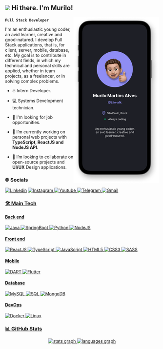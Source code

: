 ## <img src="https://raw.githubusercontent.com/kaueMarques/kaueMarques/master/hi.gif" height="22px"> Hi there. I'm Murilo!

<div>
<img align="right" src="./img/readme-signature.png" width="280">

**`Full Stack Developer`**

I'm an enthusiastic young coder, an avid learner, creative and good-natured. I develop Full Stack applications, that is, for client, server, mobile, database, etc. My goal is to contribute in different fields, in which my technical and personal skills are applied, whether in team projects, as a freelancer, or in solving complex problems.

- 🔥 Intern Developer.

- 💻 Systems Development technician.

- 💼 I'm looking for job opportunities.

- 🔭 I’m currently working on personal web projects with **TypeScript, ReactJS and NodeJS API**.

- 👯 I’m looking to collaborate on open-source projects and **UI/UX** Design applications.
</div>

### 🌐 Socials

<a href="https://www.linkedin.com/in/murilo-martins-alves-5947501a4/" target="_blank">![Linkedin](https://img.shields.io/badge/LinkedIn-0077B5?style=flat-square&logo=linkedin&logoColor=white)</a>
<a href="https://www.instagram.com/lilo.mma" target="_blank">![Instagram](https://img.shields.io/badge/Instagram-E4405F?style=flat-square&logo=instagram&logoColor=white)
<a href="https://www.youtube.com/channel/UCfQDczRS_iQRPtAKWtNkkQg">
![Youtube](https://img.shields.io/badge/YouTube-FF0000?style=flat-square&logo=youtube&logoColor=white)
</a>
<a href="https://web.telegram.org/k/#5927049987">
![Telegram](https://img.shields.io/badge/Telegram-2CA5E0?style=flat-square&logo=telegram&logoColor=white)
</a>
</a>
<a href="mailto: murilo.alves28@outlook.com" target="_blank">![Gmail](https://img.shields.io/badge/Gmail-D14836?style=flat-square&logo=gmail&logoColor=white)


### 🛠️ Main Tech


#### Back end

![Java](https://img.shields.io/badge/Java-EA2D2E?style=flat-square&logo=java&logoColor=white)
![SpringBoot](https://img.shields.io/badge/SpringBoot-white?style=flat-square&logo=SpringBoot&logoColor=1EC20F)
![Python](https://img.shields.io/badge/Python-1572B6?style=flat-square&logo=python&logoColor=FFE052)
![NodeJS](https://img.shields.io/badge/NodeJS-539E43?style=flat-square&logo=nodejs&logoColor=white)

#### Front end

![ReactJS](https://img.shields.io/badge/REACT-008EA8?style=flat-square&logo=react&logoColor=white)
![TypeScript](https://img.shields.io/badge/TypeScript-3178C6?style=flat-square&logo=typescript&logoColor=white)
![JavaScript](https://img.shields.io/badge/JavaScript-F7DF1E#1572B6?style=flat-square&logo=JavaScript&logoColor=white)
![HTML5](https://img.shields.io/badge/HTML-E14E1D?style=flat-square&logo=html5&logoColor=white)
![CSS3](https://img.shields.io/badge/CSS-1572B6?style=flat-square&logo=css3&logoColor=white)
![SASS](https://img.shields.io/badge/Sass-CD6799?style=flat-square&logo=sass&logoColor=white)

#### Mobile

![DART](https://img.shields.io/badge/Dart-1572B6?style=flat-square&logo=dart&logoColor=white)
![Flutter](https://img.shields.io/badge/Flutter-19599A?style=flat-square&logo=flutter&logoColor=white)

#### Database

![MySQL](https://img.shields.io/badge/MySQL-00618A?style=flat-square&logo=mysql&logoColor=orange)
![SQL](https://img.shields.io/badge/SQL-FFDA44?style=flat-square&logo=SQL&logoColor=white)
![MongoDB](https://img.shields.io/badge/MongoDB-222222?style=flat-square&logo=mongodb&logoColor=01EC64)

#### DevOps

![Docker](https://img.shields.io/badge/Docker-2396ED?style=flat-square&logo=Docker&logoColor=white)
![Linux](https://img.shields.io/badge/Linux-263238?style=flat-square&logo=Linux&logoColor=FFC107)

### 📊 GitHub Stats

<div align="center">
  <div align="center">
  <img src="https://github-readme-stats.vercel.app/api?username=Lilo-afk&hide_title=false&hide_rank=false&show_icons=true&include_all_commits=true&count_private=true&disable_animations=false&theme=tokyonight&locale=en&hide_border=false" height="170" alt="stats graph"  />
  <img src="https://github-readme-stats.vercel.app/api/top-langs?username=Lilo-afk&locale=en&hide_title=false&layout=compact&card_width=320&langs_count=5&theme=tokyonight&hide_border=false" height="170" alt="languages graph"  />
</div>
</div>

<!-- ![Stats](./profile-3d-contrib/profile-night-green.svg) -->
